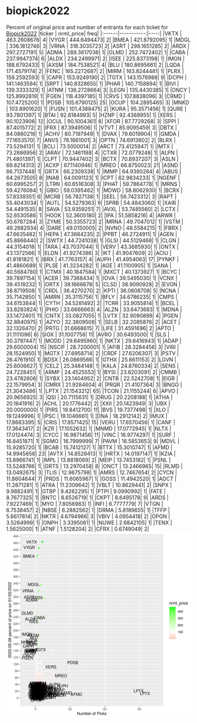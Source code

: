 # biopick2022
Percent of original price and number of entrants for each ticket for [Biopick2022](https://twitter.com/hashtag/Biopick2022)
|ticker |  nrml_price| freq|
|:------|-----------:|----:|
|VKTX   | 463.2608676|    4|
|VYGR   | 444.6494473|    2|
|BMEA   | 421.8792095|    1|
|MDGL   | 336.1812746|    3|
|VRNA   | 318.3035723|    2|
|ASRT   | 298.1651285|    2|
|ARDX   | 297.2727191|    5|
|ADMA   | 289.3617036|    1|
|GLMD   | 252.7472402|    1|
|CABA   | 237.9947374|    6|
|ALDX   | 234.2499971|    2|
|ISEE   | 225.8373198|    1|
|IMGN   | 188.6792433|    1|
|AXSM   | 184.7538521|    4|
|BLU    | 180.8695661|    2|
|LQDA   | 171.4579174|    2|
|FENC   | 165.2272687|    2|
|MIRM   | 163.8244481|    1|
|PLRX   | 159.2592593|    1|
|CAPR   | 153.9249190|    2|
|TGTX   | 143.1578988|    9|
|DCPH   | 141.1463594|    1|
|SRPT   | 140.8328655|    1|
|PHAR   | 140.7158894|    1|
|BIVI   | 139.3333329|    1|
|ATNM   | 136.2728664|    3|
|LEGN   | 135.4430385|    1|
|ONCY   | 125.8992819|    1|
|FGEN   | 118.4397185|    1|
|CRVS   | 107.8838096|    3|
|CRMD   | 107.4725200|    1|
|PDSB   | 105.6790125|   25|
|OCUP   | 104.2895465|    3|
|MNKD   | 103.8901620|    1|
|FUSN   | 101.4388475|    2|
|KURA   |  95.3571456|    1|
|QURE   |  93.7801397|    1|
|BTAI   |  92.8184993|    5|
|HZNP   |  92.4368955|    1|
|XERS   |  90.1023906|   12|
|OCUL   |  90.1004361|    8|
|XFOR   |  87.7729268|    3|
|SPPI   |  87.4015772|    2|
|IFRX   |  87.3949506|    1|
|VTVT   |  85.9095459|    3|
|DBTX   |  84.0860216|    1|
|ACHV   |  80.7197949|    1|
|DVAX   |  79.6019904|    1|
|GMDA   |  77.1653570|    7|
|ANVS   |  76.1661001|    3|
|OPTN   |  74.6913602|    2|
|BLRX   |  73.5294131|    1|
|BCLI   |  73.5000014|    2|
|ARCT   |  73.4125947|    1|
|IMTX   |  73.2886956|    2|
|ARAV   |  72.1461188|    4|
|CTXR   |  72.0779248|    1|
|ALPN   |  71.4801397|    1|
|CLPT   |  70.9447402|    3|
|BCTX   |  70.8937207|    3|
|ASLN   |  69.8214313|    2|
|ACXP   |  67.1140946|    1|
|MREO   |  66.8750023|   21|
|ASND   |  66.7137448|    1|
|GRTX   |  66.2309338|    1|
|IMMP   |  64.9390284|    4|
|ABUS   |  64.2673505|    8|
|INAB   |  64.0091123|    1|
|ICPT   |  62.9834233|    1|
|NGENF  |  60.6995257|    2|
|LTRN   |  60.6516308|    3|
|PHAT   |  59.7864778|    1|
|MRNS   |  59.4276084|    1|
|GBIO   |  59.0395462|    1|
|MDWD   |  58.8062930|    1|
|BCRX   |  57.8339351|    6|
|MCRB   |  56.7827138|    1|
|SEEL   |  56.7423312|    3|
|RAPT   |  55.4043034|    1|
|AUTL   |  54.5279363|    9|
|SPRB   |  54.4843060|    1|
|XAIR   |  54.4491535|    8|
|SAVA   |  53.9359251|    7|
|AVXL   |  53.7485560|    2|
|LCTX   |  52.6530586|    1|
|HOOK   |  52.3605180|    2|
|IPA    |  51.5858216|    4|
|ARWR   |  50.6787284|    3|
|ZYME   |  50.3355723|    2|
|MRNA   |  49.7047012|    1|
|VSTM   |  49.2682934|    4|
|DARE   |  49.0150005|    2|
|NVNO   |  48.5584215|    1|
|FBRX   |  47.6635482|    1|
|HEPA   |  47.3684235|    2|
|PPBT   |  46.2724911|    1|
|AGEN   |  45.8866440|    2|
|SWTX   |  44.7241038|    1|
|GLSI   |  44.5129468|    1|
|CLGN   |  44.3154018|    1|
|TARA   |  43.7037044|    1|
|VERV   |  43.3685930|    1|
|ONTX   |  43.1372566|    1|
|ELDN   |  41.9274386|    3|
|IKT    |  41.9047609|    2|
|ACIU   |  41.8181821|    1|
|IBRX   |  41.7763157|    4|
|AUPH   |  41.4954063|   17|
|PYNKF  |  41.4860689|    1|
|PLSE   |  41.3234282|    1|
|AGE    |  41.1100905|    1|
|SANA   |  40.5684780|    1|
|CTMX   |  40.1847584|    1|
|MXCT   |  40.1373927|    1|
|BCYC   |  39.7897154|    1|
|ACER   |  39.7368434|    1|
|IOVA   |  39.5495030|    1|
|VCNX   |  39.4519232|    1|
|ORTX   |  39.1666678|    5|
|CLSD   |  38.9090928|    2|
|EVGN   |  38.8719508|    1|
|CRDL   |  36.4270270|    2|
|KPTI   |  36.0808708|    5|
|NCNA   |  35.7142850|    1|
|AMRN   |  35.3115756|    1|
|BFLY   |  34.6786235|    1|
|CMPS   |  34.6153844|    1|
|CYTH   |  34.5281492|    2|
|TCRR   |  33.9055814|    1|
|BCEL   |  33.8283824|    1|
|PHIO   |  33.6666663|    4|
|ALZN   |  33.6473683|    1|
|MDNA   |  33.1472401|   11|
|CNTX   |  33.0827055|    1|
|LVTX   |  32.9090899|    4|
|PGEN   |  32.8840975|    1|
|AZYO   |  32.3809508|    1|
|SELB   |  32.2085876|    2|
|ACET   |  32.1326470|    2|
|PRTG   |  31.6868615|    7|
|LIFE   |  31.4591696|    2|
|APTO   |  31.1111096|    8|
|SIOX   |  31.1007758|   11|
|AVRO   |  30.6493500|    1|
|SLS    |  30.3797447|    1|
|MODD   |  29.6495960|    1|
|NKTX   |  29.6416943|    1|
|ADAP   |  29.6000004|   15|
|NSCIF  |  28.7200001|    1|
|AFIB   |  28.3284456|    3|
|VIRI   |  28.1524950|    1|
|MGTX   |  27.6958714|    2|
|CRDF   |  27.6206307|    3|
|PSTV   |  26.4761910|    1|
|BDSX   |  26.0869566|    1|
|GTHX   |  25.6611153|    2|
|LGVN   |  25.6006627|    1|
|CELZ   |  25.3484148|    1|
|KALA   |  24.8760334|    2|
|SENS   |  24.7228451|    1|
|ARMP   |  24.4525553|    1|
|BYSI   |  23.6203091|    2|
|CMMB   |  23.4782606|    1|
|SYBX   |  23.1404952|    2|
|CNTB   |  22.5242708|    1|
|EIGR   |  22.1579954|    3|
|CMRX   |  21.9284604|    4|
|PRQR   |  21.4107364|    3|
|BNGO   |  21.3043486|    1|
|LPTX   |  21.1543212|   65|
|TCON   |  21.1155244|    6|
|APVO   |  20.9656925|    3|
|QSI    |  20.7115631|    1|
|DRUG   |  20.2208188|    1|
|ATHA   |  20.1841916|    2|
|ACHL   |  20.1776442|    2|
|XXII   |  20.1423949|    3|
|UBX    |  20.0000000|    1|
|PIRS   |  19.8412700|   11|
|BVS    |  19.7377498|    1|
|XLO    |  19.1249996|    1|
|IPSC   |  19.1046661|    1|
|DNA    |  18.2912142|    2|
|IMUX   |  17.8683395|    5|
|CRIS   |  17.8571425|   15|
|VERU   |  17.6570456|    1|
|CANF   |  17.3643417|    2|
|KZR    |  17.1052632|    1|
|MNMD   |  17.0772945|    1|
|NLTX   |  17.0124474|    3|
|CYCC   |  16.9871456|   11|
|VINC   |  16.9774297|    1|
|SURF   |  16.8451871|    1|
|SGMO   |  16.7999999|    7|
|PAVM   |  16.5853653|    9|
|MDVL   |  15.9285720|    1|
|BCAB   |  15.7412127|    1|
|BTTX   |  15.3010747|    1|
|AFMD   |  14.9945656|   23|
|AVTX   |  14.8529413|    1|
|HRTX   |  14.0197147|    1|
|KZIA   |  13.8966741|    1|
|IMPL   |  13.8818069|    2|
|MEIP   |  13.7453182|    1|
|PSNL   |  13.5248766|    1|
|GRTS   |  13.2970458|    8|
|ONCT   |  13.2466965|   15|
|RLMD   |  13.0492675|    3|
|TLIS   |  12.9675798|    1|
|AMRS   |  12.7467654|    2|
|CYCN   |  11.8604644|    7|
|PRDS   |  11.6065967|    1|
|GOSS   |  11.4942520|    1|
|ADCT   |  11.2871281|    1|
|ATRA   |  11.2309642|    1|
|VBLT   |  10.8629441|    2|
|SNPX   |   9.9882491|    1|
|GTBP   |   9.4262295|    1|
|PTPI   |   9.0990992|    1|
|FATE   |   8.7677325|    1|
|BNTC   |   8.6526719|    1|
|CKPT   |   8.6495178|    9|
|ARDS   |   7.9227469|    1|
|MYO    |   7.8056983|    1|
|INFI   |   6.7777779|    7|
|VTGN   |   6.7538457|    2|
|NBSE   |   6.2882562|    1|
|DRMA   |   5.8189655|    1|
|TFFP   |   5.6617814|    2|
|NKTR   |   4.6794966|    3|
|VBIV   |   4.0954418|    2|
|OPGN   |   3.5264999|    1|
|ONPH   |   3.3395061|    1|
|NUWE   |   2.6842105|    1|
|TENX   |   1.5625000|    1|
|ATNF   |   1.5128204|    2|
|CFRX   |   0.6749049|    2|
![retvspicks](biopicks.png?raw=true)
